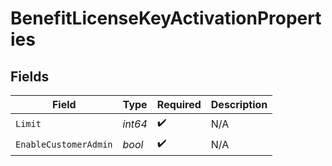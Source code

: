 # BenefitLicenseKeyActivationProperties


## Fields

| Field                 | Type                  | Required              | Description           |
| --------------------- | --------------------- | --------------------- | --------------------- |
| `Limit`               | *int64*               | :heavy_check_mark:    | N/A                   |
| `EnableCustomerAdmin` | *bool*                | :heavy_check_mark:    | N/A                   |